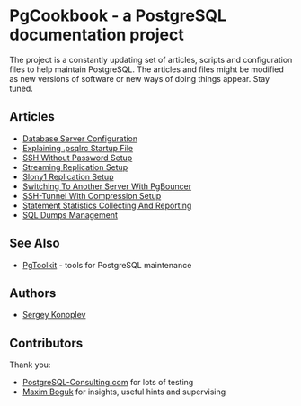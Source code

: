 # PgCookbook - a PostgreSQL documentation project

The project is a constantly updating set of articles, scripts and
configuration files to help maintain PostgreSQL. The articles and
files might be modified as new versions of software or new ways of
doing things appear. Stay tuned.

## Articles

- [Database Server Configuration](database_server_configuration.md)
- [Explaining .psqlrc Startup File](explaining_psqlrc_startup_file.md)
- [SSH Without Password Setup](ssh_without_password_setup.md)
- [Streaming Replication Setup](streaming_replication_setup.md)
- [Slony1 Replication Setup](slony1_replication_setup.md)
- [Switching To Another Server With PgBouncer](switching_to_another_server_with_pgbouncer.md)
- [SSH-Tunnel With Compression Setup](ssh_tunnel_with_compression_setup.md)
- [Statement Statistics Collecting And Reporting](statement_statistics_collecting_and_reporting.md)
- [SQL Dumps Management](sql_dumps_management.md)

## See Also

- [PgToolkit](https://github.com/grayhemp/pgtoolkit) - tools for
  PostgreSQL maintenance

## Authors

- [Sergey Konoplev](mailto:gray.ru@gmail.com)

## Contributors

Thank you:

- [PostgreSQL-Consulting.com](http://www.postgresql-consulting.com)
  for lots of testing
- [Maxim Boguk](mailto:maxim.boguk@gmail.com) for insights, useful
  hints and supervising
